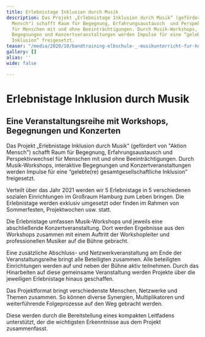 ```yaml
---
title: Erlebnistage Inklusion durch Musik
description: Das Projekt „Erlebnistage Inklusion durch Musik“ (gefördert von "Aktion
  Mensch") schafft Raum für Begegnung, Erfahrungsaustausch  und Perspektivwechsel
  für Menschen mit und ohne Beeinträchtigungen. Durch Musik-Workshops, interaktive
  Begegnungen und Konzertveranstaltungen werden Impulse für eine “gelebte(re) gesamtgesellschaftliche
  Inklusion” freigesetzt.
teaser: "/media/2020/10/bandtraining-elbschule-_-musikunterricht-fur-horgeschadigte-2.JPG"
gallery: []
alias: ''
wide: false

---
```

# Erlebnistage Inklusion durch Musik

## Eine Veranstaltungsreihe mit Workshops, Begegnungen und Konzerten

Das Projekt „Erlebnistage Inklusion durch Musik“ (gefördert von "Aktion Mensch") schafft Raum für Begegnung, Erfahrungsaustausch  und Perspektivwechsel für Menschen mit und ohne Beeinträchtigungen. Durch Musik-Workshops, interaktive Begegnungen und Konzertveranstaltungen werden Impulse für eine “gelebte(re) gesamtgesellschaftliche Inklusion” freigesetzt.

Verteilt über das Jahr 2021 werden wir 5 Erlebnistage in 5 verschiedenen sozialen Einrichtungen im Großraum Hamburg zum Leben bringen. Die Erlebnistage werden exklusiv umgesetzt oder finden im Rahmen von Sommerfesten, Projektwochen usw. statt. 

Die Erlebnistage umfassen Musik-Workshops und jeweils eine abschließende Konzertveranstaltung. Dort werden Ergebnisse aus den Workshops zusammen mit einem Auftritt der Workshopleiter und professionellen Musiker auf die Bühne gebracht.

Eine zusätzliche Abschluss- und Netzwerkveranstaltung am Ende der Veranstaltungsreihe bringt alle Beteiligten zusammen. Alle beteiligten Einrichtungen werden auf und neben der Bühne aktiv teilnehmen. Durch das Hinarbeiten auf diese gemeinsame Veranstaltung werden Projekte über die jeweiligen Erlebnistage hinaus geschaffen.

Das Projektformat bringt verschiedenste Menschen, Netzwerke und Themen zusammen. So können diverse Synergien, Multiplikatoren und weiterführende Folgeprozesse auf den Weg gebracht werden.

Diese werden durch die Bereitstellung eines kompakten Leitfadens unterstützt, der die wichtigsten Erkenntnisse aus dem Projekt zusammenfasst.